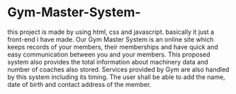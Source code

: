 # Gym-Master-System-
this project is made by using html, css and javascript.
basically it just a front-end i have made.
Our Gym Master System is an online site which keeps records of your members, their memberships and have quick and easy communication between you and your members.  This proposed system also provides the total information about machinery data and number of coaches also stored. Services provided by Gym are also handled by this system including its timing. The user shall be able to add the name, date of birth and contact address of the member.


